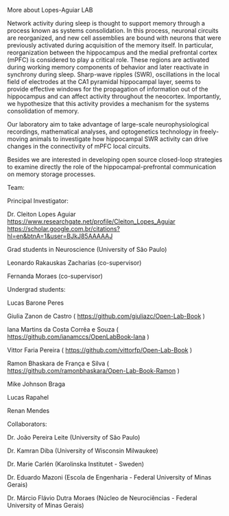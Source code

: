 More about Lopes-Aguiar LAB

Network activity during sleep is thought to support memory through a process known as systems consolidation. In this process, neuronal circuits are reorganized, and new cell assemblies are bound with neurons that were previously activated during acquisition of the memory itself. In particular, reorganization between the hippocampus and the medial prefrontal cortex (mPFC) is considered to play a critical role. These regions are activated during working memory components of behavior and later reactivate in synchrony during sleep. Sharp-wave ripples (SWR), oscillations in the local field of electrodes at the CA1 pyramidal hippocampal layer, seems to provide effective windows for the propagation of information out of the hippocampus and can affect activity throughout the neocortex. Importantly, we hypothesize that this activity provides a mechanism for the systems consolidation of memory. 

Our laboratory aim to take advantage of large-scale neurophysiological recordings, mathematical analyses, and optogenetics technology in freely-moving animals to investigate how hippocampal SWR activity can drive changes in the connectivity of mPFC local circuits. 

Besides we are interested in developing open source closed-loop strategies to examine directly the role of the hippocampal-prefrontal communication on memory storage processes. 

Team:

Principal Investigator: 

Dr. Cleiton Lopes Aguiar 
https://www.researchgate.net/profile/Cleiton_Lopes_Aguiar
https://scholar.google.com.br/citations?hl=en&btnA=1&user=BJkJ85AAAAAJ


Grad students in Neuroscience (University of São Paulo)

Leonardo Rakauskas Zacharias (co-supervisor)  

Fernanda Moraes (co-supervisor)  


Undergrad students:

Lucas Barone Peres

Giulia Zanon de Castro ( https://github.com/giuliazc/Open-Lab-Book )

Iana Martins da Costa Corrêa e Souza ( https://github.com/ianamccs/OpenLabBook-Iana )

Vittor Faria Pereira ( https://github.com/vittorfp/Open-Lab-Book )

Ramon Bhaskara de França e Silva ( https://github.com/ramonbhaskara/Open-Lab-Book-Ramon )

Mike Johnson Braga 

Lucas Rapahel

Renan Mendes


Collaborators:

Dr. João Pereira Leite (University of São Paulo)

Dr. Kamran Diba (University of Wisconsin Milwaukee)

Dr. Marie Carlén (Karolinska Institutet - Sweden)

Dr. Eduardo Mazoni (Escola de Engenharia - Federal University of Minas Gerais)

Dr. Márcio Flávio Dutra Moraes (Núcleo de Neurociências - Federal University of Minas Gerais)




 
